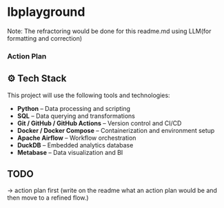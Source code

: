 # lbplayground
Note: The refractoring would be done for this readme.md using LLM(for formatting and correction)


### Action Plan

## ⚙️ Tech Stack

This project will use the following tools and technologies:

* **Python** – Data processing and scripting
* **SQL** – Data querying and transformations
* **Git / GitHub / GitHub Actions** – Version control and CI/CD
* **Docker / Docker Compose** – Containerization and environment setup
* **Apache Airflow** – Workflow orchestration
* **DuckDB** – Embedded analytics database
* **Metabase** – Data visualization and BI



## TODO
-> action plan first (write on the readme what an action plan would be and then move to a refined flow.)
